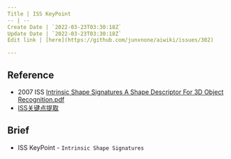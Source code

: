 ```yaml
---
Title | ISS KeyPoint
-- | --
Create Date | `2022-03-23T03:30:18Z`
Update Date | `2022-03-23T03:30:18Z`
Edit link | [here](https://github.com/junxnone/aiwiki/issues/302)

---
```

## Reference
- 2007 ISS [Intrinsic Shape Signatures A Shape Descriptor For 3D Object Recognition.pdf](https://github.com/junxnone/aiwiki/files/8329473/IntrinsicShapeSignaturesAShapeDescriptorFor3DObjectRecognition.pdf)
- [ISS关键点提取](https://zhuanlan.zhihu.com/p/353832643)

## Brief
- ISS KeyPoint - `Intrinsic Shape Signatures`
